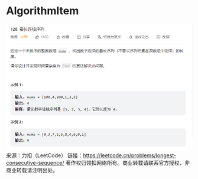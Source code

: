 # AlgorithmItem
![img.png](img.png)
来源：力扣（LeetCode）
链接：https://leetcode.cn/problems/longest-consecutive-sequence/
著作权归领扣网络所有。商业转载请联系官方授权，非商业转载请注明出处。
